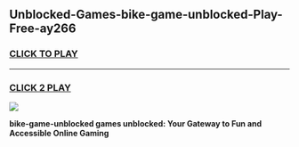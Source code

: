
## Unblocked-Games-bike-game-unblocked-Play-Free-ay266
<h3>
<a href="https://premium76.site?title=bike-game-unblocked&ref=23A">CLICK TO PLAY</a></h3>
<hr>

<h3>
<a href="https://premium76.site?title=bike-game-unblocked&ref=23A">CLICK 2 PLAY</a>
  
</h3>

<a href="https://premium76.site?title=bike-game-unblocked&ref=23A"><img src="https://clearcache.store/games.png"></a>


**bike-game-unblocked games unblocked: Your Gateway to Fun and Accessible Online Gaming**
